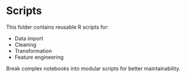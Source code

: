 # Scripts

This folder contains reusable R scripts for:

- Data import
- Cleaning
- Transformation
- Feature engineering

Break complex notebooks into modular scripts for better maintainability.

